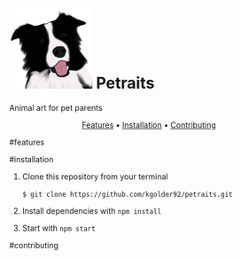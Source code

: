 <h1> 
  <img src="public/logo.png" alt="petraits" width="150">
  Petraits
</h1>
Animal art for pet parents

<p align="center">
  <a href="#features">Features</a> •
  <a href="#installation">Installation</a> •
  <a href="#contributing">Contributing</a>
</p>

#features

#installation
1. Clone this repository from your terminal

   `$ git clone https://github.com/kgolder92/petraits.git`

2. Install dependencies with `npm install`

3. Start with `npm start`

#contributing
